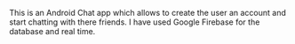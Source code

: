 This is an Android Chat app which allows to create the user an account and start chatting with there friends. 
I have used Google Firebase for the database and real time. 

